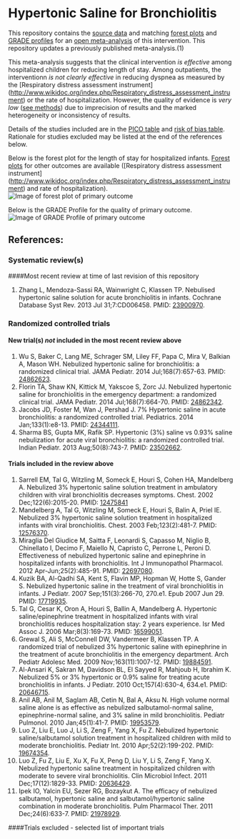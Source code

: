Hypertonic Saline for Bronchiolitis
=================================

This repository contains the [source data](../../tree/master/data) and matching [forest plots](../../tree/master/forest%20plots) and  [GRADE profiles](../../tree/master/GRADE%20profiles) for an [open  meta-analysis](https://public.opencpu.org/ocpu/github/openMetaAnalysis/home/www/) of this intervention. This repository updates a previously published meta-analysis.(1)

This meta-analysis suggests that the clinical intervention *is effective* among hospitalized children for reducing length of stay. Among outpatients, the interventionn *is not clearly effective* in reducing dyspnea as measured by the [Respiratory distress assessment instrument] (http://www.wikidoc.org/index.php/Respiratory_distress_assessment_instrument) or the rate of hospitalization. However, the quality of evidence is *very low* ([see methods](https://github.com/openMetaAnalysis/_Methods/blob/master/README.md)) due to imprecision of results and the marked heterogeneity or inconsistency of results.

Details of the studies included are in the [PICO table](../../wiki/PICO-Table) and [risk of bias table](../../wiki/Risk-of-bias-table). Rationale for studies excluded may be listed at the end of the references below.

Below is the forest plot for the length of stay for hospitalized infants. [Forest plots](../../tree/master/forest%20plots) for other outcomes are available ([Respiratory distress assessment instrument] (http://www.wikidoc.org/index.php/Respiratory_distress_assessment_instrument) and rate of hospitalization).
![Image of forest plot of primary outcome](https://raw.githubusercontent.com/openMetaAnalysis/Hypertonic-Saline-for-Bronchiolitis/master/forest%20plots/Outcome%20-%20Primary.png "Principle results")


Below is the GRADE Profile for the quality of primary outcome.
![Image of GRADE Profile of primary outcome](https://raw.githubusercontent.com/openMetaAnalysis/Hypertonic-Saline-for-Bronchiolitis/master/GRADE%20profiles/Outcome%20-%20Primary.png "Principle results")


References:
----------------------------------

### Systematic review(s)
####Most recent review at time of last revision of this repository
1. Zhang L, Mendoza-Sassi RA, Wainwright C, Klassen TP. Nebulised hypertonic saline solution for acute bronchiolitis in infants. Cochrane Database Syst Rev. 2013 Jul 31;7:CD006458. PMID: [23900970](http://pubmed.gov/23900970).

### Randomized controlled trials
#### New trial(s) *not* included in the most recent review above
1. Wu S, Baker C, Lang ME, Schrager SM, Liley FF, Papa C, Mira V, Balkian A, Mason WH. Nebulized hypertonic saline for bronchiolitis: a randomized clinical trial. JAMA Pediatr. 2014 Jul;168(7):657-63. PMID: [24862623](http://pubmed.gov/24862623).
2. Florin TA, Shaw KN, Kittick M, Yakscoe S, Zorc JJ. Nebulized hypertonic saline for bronchiolitis in the emergency department: a randomized clinical trial. JAMA Pediatr. 2014 Jul;168(7):664-70. PMID: [24862342](http://pubmed.gov/24862342).
3. Jacobs JD, Foster M, Wan J, Pershad J. 7% Hypertonic saline in acute bronchiolitis: a randomized controlled trial. Pediatrics. 2014 Jan;133(1):e8-13. PMID: [24344111](http://pubmed.gov/24344111).
4. Sharma BS, Gupta MK, Rafik SP. Hypertonic (3%) saline vs 0.93% saline
nebulization for acute viral bronchiolitis: a randomized controlled trial. Indian
Pediatr. 2013 Aug;50(8):743-7. PMID: [23502662](http://pubmed.gov/23502662).

#### Trials included in the review above
1. Sarrell EM, Tal G, Witzling M, Someck E, Houri S, Cohen HA, Mandelberg A. Nebulized 3% hypertonic saline solution treatment in ambulatory children with viral bronchiolitis decreases symptoms. Chest. 2002 Dec;122(6):2015-20. PMID: [12475841](http://pubmed.gov/12475841)
2. Mandelberg A, Tal G, Witzling M, Someck E, Houri S, Balin A, Priel IE. Nebulized 3% hypertonic saline solution treatment in hospitalized infants with viral bronchiolitis. Chest. 2003 Feb;123(2):481-7. PMID: [12576370](http://pubmed.gov/12576370).
3. Miraglia Del Giudice M, Saitta F, Leonardi S, Capasso M, Niglio B, Chinellato I, Decimo F, Maiello N, Capristo C, Perrone L, Peroni D. Effectiveness of nebulized hypertonic saline and epinephrine in hospitalized infants with
bronchiolitis. Int J Immunopathol Pharmacol. 2012 Apr-Jun;25(2):485-91. PMID: [22697080](http://pubmed.gov/22697080).
4. Kuzik BA, Al-Qadhi SA, Kent S, Flavin MP, Hopman W, Hotte S, Gander S. Nebulized hypertonic saline in the treatment of viral bronchiolitis in infants. J Pediatr. 2007 Sep;151(3):266-70, 270.e1. Epub 2007 Jun 29. PMID: [17719935](http://pubmed.gov/17719935).
5. Tal G, Cesar K, Oron A, Houri S, Ballin A, Mandelberg A. Hypertonic saline/epinephrine treatment in hospitalized infants with viral bronchiolitis reduces hospitalization stay: 2 years experience. Isr Med Assoc J. 2006
Mar;8(3):169-73. PMID: [16599051](http://pubmed.gov/16599051).
6. Grewal S, Ali S, McConnell DW, Vandermeer B, Klassen TP. A randomized trial of nebulized 3% hypertonic saline with epinephrine in the treatment of acute bronchiolitis in the emergency department. Arch Pediatr Adolesc Med. 2009
Nov;163(11):1007-12. PMID: [19884591](http://pubmed.gov/19884591).
7. Al-Ansari K, Sakran M, Davidson BL, El Sayyed R, Mahjoub H, Ibrahim K. Nebulized 5% or 3% hypertonic or 0.9% saline for treating acute bronchiolitis in  infants. J Pediatr. 2010 Oct;157(4):630-4, 634.e1. PMID: [20646715](http://pubmed.gov/20646715).
8. Anil AB, Anil M, Saglam AB, Cetin N, Bal A, Aksu N. High volume normal saline alone is as effective as nebulized salbutamol-normal saline, epinephrine-normal saline, and 3% saline in mild bronchiolitis. Pediatr Pulmonol. 2010
Jan;45(1):41-7. PMID: [19953579](http://pubmed.gov/19953579).
9. Luo Z, Liu E, Luo J, Li S, Zeng F, Yang X, Fu Z. Nebulized hypertonic saline/salbutamol solution treatment in hospitalized children with mild to moderate bronchiolitis. Pediatr Int. 2010 Apr;52(2):199-202. PMID: [19674354](http://pubmed.gov/19674354).
10. Luo Z, Fu Z, Liu E, Xu X, Fu X, Peng D, Liu Y, Li S, Zeng F, Yang X. Nebulized hypertonic saline treatment in hospitalized children with moderate to severe viral bronchiolitis. Clin Microbiol Infect. 2011 Dec;17(12):1829-33. PMID: [20636429](http://pubmed.gov/20636429).
11. Ipek IO, Yalcin EU, Sezer RG, Bozaykut A. The efficacy of nebulized salbutamol, hypertonic saline and salbutamol/hypertonic saline combination in moderate bronchiolitis. Pulm Pharmacol Ther. 2011 Dec;24(6):633-7. PMID: [21978929](http://pubmed.gov/21978929).

####Trials excluded - selected list of important trials
